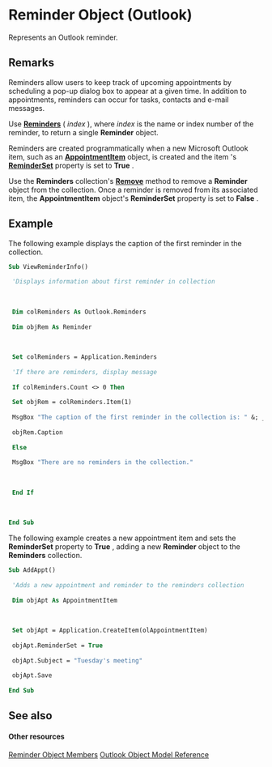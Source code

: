 
# Reminder Object (Outlook)

Represents an Outlook reminder.


## Remarks

Reminders allow users to keep track of upcoming appointments by scheduling a pop-up dialog box to appear at a given time. In addition to appointments, reminders can occur for tasks, contacts and e-mail messages.

Use  **[Reminders](1f5428f0-6362-a691-2fad-c80e48dce3f5.md)** ( _index_ ), where _index_ is the name or index number of the reminder, to return a single **Reminder** object.

Reminders are created programmatically when a new Microsoft Outlook item, such as an  **[AppointmentItem](204a409d-654e-27aa-643a-8344c631b82d.md)** object, is created and the item 's **[ReminderSet](575d5fb2-1672-ddae-832c-7dcc7d1da2d6.md)** property is set to **True** .

Use the  **Reminders** collection's **[Remove](c7a25177-8869-39c2-4109-5c2e2a4bd193.md)** method to remove a **Reminder** object from the collection. Once a reminder is removed from its associated item, the **AppointmentItem** object's **ReminderSet** property is set to **False** .


## Example

The following example displays the caption of the first reminder in the collection.


```vb
Sub ViewReminderInfo() 
 
 'Displays information about first reminder in collection 
 
 
 
 Dim colReminders As Outlook.Reminders 
 
 Dim objRem As Reminder 
 
 
 
 Set colReminders = Application.Reminders 
 
 'If there are reminders, display message 
 
 If colReminders.Count <> 0 Then 
 
 Set objRem = colReminders.Item(1) 
 
 MsgBox "The caption of the first reminder in the collection is: " &; _ 
 
 objRem.Caption 
 
 Else 
 
 MsgBox "There are no reminders in the collection." 
 
 
 
 End If 
 
 
 
End Sub
```

The following example creates a new appointment item and sets the  **ReminderSet** property to **True** , adding a new **Reminder** object to the **Reminders** collection.




```vb
Sub AddAppt() 
 
 'Adds a new appointment and reminder to the reminders collection 
 
 Dim objApt As AppointmentItem 
 
 
 
 Set objApt = Application.CreateItem(olAppointmentItem) 
 
 objApt.ReminderSet = True 
 
 objApt.Subject = "Tuesday's meeting" 
 
 objApt.Save 
 
End Sub
```


## See also


#### Other resources


[Reminder Object Members](2dc26aef-9636-4761-4d79-4571bb7c9726.md)
[Outlook Object Model Reference](http://msdn.microsoft.com/library/73221b13-d8d8-99b8-3394-b95dbbfd5ddc%28Office.15%29.aspx)
